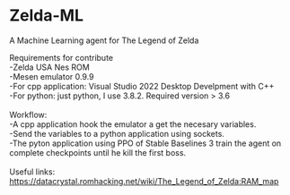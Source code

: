 # Zelda-ML
A Machine Learning agent for The Legend of Zelda

Requirements for contribute <br>
-Zelda USA Nes ROM <br>
-Mesen emulator 0.9.9 <br>
-For cpp application: Visual Studio 2022 Desktop Develpment with C++ <br>
-For python: just python, I use 3.8.2. Required version > 3.6 <br>
<br>
Workflow: <br>
-A cpp application hook the emulator a get the necesary variables. <br>
-Send the variables to a python application using sockets. <br>
-The pyton application using PPO of Stable Baselines 3 train the agent on complete checkpoints until he kill the first boss. <br>
<br>
Useful links: <br>
https://datacrystal.romhacking.net/wiki/The_Legend_of_Zelda:RAM_map
